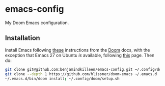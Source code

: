 # emacs-config
My Doom Emacs configuration.


## Installation

Install Emacs following [these](https://github.com/hlissner/doom-emacs/blob/develop/docs/getting_started.org#emacs--dependencies) 
instructions from the [Doom](github.com/hlissner) docs, with the exception that Emacs 27 on Ubuntu *is* available, following [this](https://ubuntuhandbook.org/index.php/2020/09/install-emacs-27-1-ppa-ubuntu-20-04/) page. Then do:

```sh
git clone git@github.com:benjamindkilleen/emacs-config.git ~/.config/doom
git clone --depth 1 https://github.com/hlissner/doom-emacs ~/.emacs.d
~/.emacs.d/bin/doom install; ~/.config/doom/setup.sh
```
